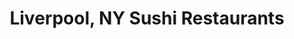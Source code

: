 ---
layout: city
title: Liverpool, NY Sushi Restaurants
permalink: /new-york/liverpool/
stateAbbr: NY
stateName: New York
cityName: Liverpool

---